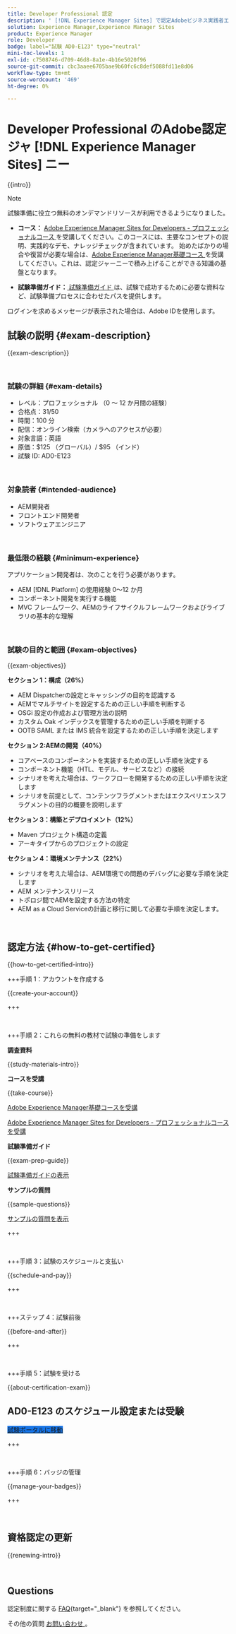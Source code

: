 ```yaml
---
title: Developer Professional 認定
description: ' [!DNL Experience Manager Sites] で認定Adobeビジネス実践者エキスパートになる方法を説明します。'
solution: Experience Manager,Experience Manager Sites
product: Experience Manager
role: Developer
badge: label="試験 AD0-E123" type="neutral"
mini-toc-levels: 1
exl-id: c7508746-d709-46d8-8a1e-4b16e5020f96
source-git-commit: cbc3aaee6705bae9b60fc6c8def5088fd11e8d06
workflow-type: tm+mt
source-wordcount: '469'
ht-degree: 0%

---
```


# Developer Professional のAdobe認定ジャ [!DNL Experience Manager Sites] ニー

{{intro}}

>[!NOTE]
>
>試験準備に役立つ無料のオンデマンドリソースが利用できるようになりました。
>
>* **コース：** [Adobe Experience Manager Sites for Developers - プロフェッショナルコース ](https://app.rockinfo.com/courses/105) を受講してください。このコースには、主要なコンセプトの説明、実践的なデモ、ナレッジチェックが含まれています。 始めたばかりの場合や復習が必要な場合は、[Adobe Experience Manager基礎コース ](https://app.rockinfo.com/courses/240) を受講してください。これは、認定ジャーニーで積み上げることができる知識の基盤となります。
>
>* **試験準備ガイド：**[ 試験準備ガイド ](https://app.rockinfo.com/courses/121) は、試験で成功するために必要な資料など、試験準備プロセスに合わせたパスを提供します。
>
>ログインを求めるメッセージが表示された場合は、Adobe IDを使用します。

## 試験の説明 {#exam-description}

{{exam-description}}

<br>

### 試験の詳細 {#exam-details}

* レベル：プロフェッショナル （0 ～ 12 か月間の経験）
* 合格点：31/50
* 時間：100 分
* 配信：オンライン検索（カメラへのアクセスが必要）
* 対象言語：英語
* 原価：$125 （グローバル）/ $95 （インド）
* 試験 ID: AD0-E123

<br>

### 対象読者 {#intended-audience}

* AEM開発者
* フロントエンド開発者
* ソフトウェアエンジニア

<br>

### 最低限の経験 {#minimum-experience}

アプリケーション開発者は、次のことを行う必要があります。

* AEM [!DNL Platform] の使用経験 0～12 か月
* コンポーネント開発を実行する機能
* MVC フレームワーク、AEMのライフサイクルフレームワークおよびライブラリの基本的な理解

<br>

### 試験の目的と範囲 {#exam-objectives}

{{exam-objectives}}

**セクション 1：構成（26%）**

* AEM Dispatcherの設定とキャッシングの目的を認識する
* AEMでマルチサイトを設定するための正しい手順を判断する
* OSGi 設定の作成および管理方法の説明
* カスタム Oak インデックスを管理するための正しい手順を判断する
* OOTB SAML または IMS 統合を設定するための正しい手順を決定します

**セクション 2:AEMの開発（40%）**

* コアベースのコンポーネントを実装するための正しい手順を決定する
* コンポーネント機能（HTL、モデル、サービスなど）の接続
* シナリオを考えた場合は、ワークフローを開発するための正しい手順を決定します
* シナリオを前提として、コンテンツフラグメントまたはエクスペリエンスフラグメントの目的の概要を説明します

**セクション 3：構築とデプロイメント（12%）**

* Maven プロジェクト構造の定義
* アーキタイプからのプロジェクトの設定

**セクション 4：環境メンテナンス（22%）**

* シナリオを考えた場合は、AEM環境での問題のデバッグに必要な手順を決定します
* AEM メンテナンスリリース
* トポロジ間でAEMを設定する方法の特定
* AEM as a Cloud Serviceの計画と移行に関して必要な手順を決定します。

<br>

## 認定方法 {#how-to-get-certified}

{{how-to-get-certified-intro}}

+++手順 1：アカウントを作成する

{{create-your-account}}

+++

<br>

+++手順 2：これらの無料の教材で試験の準備をします

**調査資料**

{{study-materials-intro}}

**コースを受講**

{{take-course}}

[Adobe Experience Manager基礎コースを受講 ](https://app.rockinfo.com/courses/240)

[Adobe Experience Manager Sites for Developers - プロフェッショナルコースを受講 ](https://app.rockinfo.com/courses/105)

**試験準備ガイド**

{{exam-prep-guide}}

[ 試験準備ガイドの表示 ](https://app.rockinfo.com/courses/121)

**サンプルの質問**

{{sample-questions}}

[ サンプルの質問を表示 ](https://scorpion.caveon.com/launchpad/ad3-e123-adobe-experience-manager-sites-developer-professional-sample-questions)

+++

<br>

+++手順 3：試験のスケジュールと支払い

{{schedule-and-pay}}

+++

<br>

+++ステップ 4：試験前後

{{before-and-after}}

+++

<br>

+++手順 5：試験を受ける

{{about-certification-exam}}

## AD0-E123 のスケジュール設定または受験

<a href="https://www.certmetrics.com/adobe/candidate/examity_sso.aspx?eid=AD0-E123" target="_blank" class="spectrum-Button spectrum-Button--fill spectrum-Button--accent spectrum-Button--sizeM is-margin-bottom-big-big at-element-click-tracking" style="background-color:#1473E6">

<span class="spectrum-Button-label has-no-wrap">
   試験ポータルに移動
</span>
</a>

+++

<br>

+++手順 6：バッジの管理

{{manage-your-badges}}

+++

<br>

## 資格認定の更新

{{renewing-intro}}

<br>

## Questions

認定制度に関する [FAQ](https://experienceleague.adobe.com/docs/certification/certification/faq.html){target="_blank"} を参照してください。

その他の質問 [ お問い合わせ ](mailto:certif@adobe.com)。

